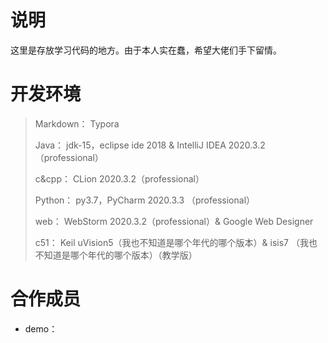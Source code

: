 # 说明

这里是存放学习代码的地方。由于本人实在蠢，希望大佬们手下留情。

# 开发环境

> Markdown： Typora
>
> Java： jdk-15，eclipse ide 2018 & IntelliJ IDEA 2020.3.2（professional）
>
> c&cpp： CLion 2020.3.2（professional）
>
> Python： py3.7，PyCharm 2020.3.3 （professional）
>
> web： WebStorm 2020.3.2（professional）& Google Web Designer 
>
> c51： Keil uVision5（我也不知道是哪个年代的哪个版本）& isis7 （我也不知道是哪个年代的哪个版本）（教学版）

# 合作成员

- demo：

  [Bowjk（Bow）]: https://github.com/Bowjk

  <!--仅在项目“demo”中参与合作-->

